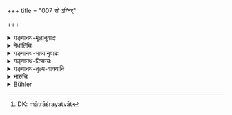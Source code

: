 +++
title = "007 सो ऽग्निर्"

+++

<details><summary>गङ्गानथ-मूलानुवादः</summary>

On account of his puissance he is Agni, Vāyu and Sūrya; he is Soma and Yama; he is Kubera, he is Varuṇa and he is Indra.—(7)
</details>

<details><summary>मेधातिथिः</summary>

**अग्न्या**दिदेवतानां मात्राशयत्वात्[^५] तच्छक्तियोगितयैवम् उच्यते । **प्रभावः** अलौकिकी या शक्तिः ॥ ७.७ ॥


[^५]:
     DK: mātrāśrayatvāt
</details>

<details><summary>गङ्गानथ-भाष्यानुवादः</summary>

This is said in view of the fact that, being constituted by the component particles of Agni and other Gods, he is equipped with their powers.

‘*Puissance*’—supernatural power.—(7)
</details>

<details><summary>गङ्गानथ-टिप्पन्यः</summary>

*Cf*. 9.303 *et seq*.

This verse is quoted in *Parāśaramādhava* (Ācāra, p. 392);—in the same work (Vyavahāra, p. 5);—and in *Vīramitrodaya* (Rājanīti, p. 17), which adds the following:—Inasmuch as the king has been created out of their essential portions, he is all these gods;—‘*dharmarāṭ*’ is Yama; the meaning is that the king is similar to Agni and the other gods, being created out of their portions:—‘*prabhāva*’ means ‘extraordinary power.’
</details>

<details><summary>गङ्गानथ-तुल्य-वाक्यानि</summary>

**(verses 7.3-13)  
**

See Comparative notes for [Verse 7.3](http://www.wisdomlib.org/hinduism/book/manusmriti-with-the-commentary-of-medhatithi/d/doc200663.html#comparative-notes "English translation of verse").
</details>

<details><summary>भारुचिः</summary>

एवं चेमे लोकपाला यैर् अयं राजा तथैव व्यपदिश्यते ॥ ७.७ ॥

_यतश् चैतद् एवम् अतः ।_
</details>

<details><summary>Bühler</summary>

007	Through his (supernatural) power he is Fire and Wind, he Sun and Moon, he the Lord of justice (Yama), he Kubera, he Varuna, he great Indra.
</details>
